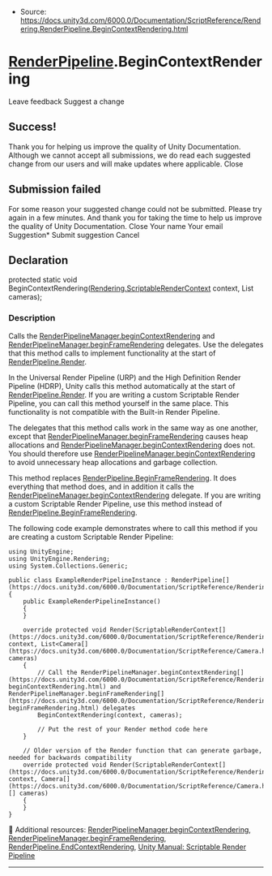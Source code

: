 * Source: https://docs.unity3d.com/6000.0/Documentation/ScriptReference/Rendering.RenderPipeline.BeginContextRendering.html

#  [RenderPipeline](https://docs.unity3d.com/6000.0/Documentation/ScriptReference/Rendering.RenderPipeline.html).BeginContextRendering
Leave feedback
Suggest a change
## Success!
Thank you for helping us improve the quality of Unity Documentation. Although we cannot accept all submissions, we do read each suggested change from our users and will make updates where applicable.
Close
## Submission failed
For some reason your suggested change could not be submitted. Please <a>try again</a> in a few minutes. And thank you for taking the time to help us improve the quality of Unity Documentation.
Close
Your name Your email Suggestion* Submit suggestion
Cancel
## Declaration
protected static void BeginContextRendering([Rendering.ScriptableRenderContext](https://docs.unity3d.com/6000.0/Documentation/ScriptReference/Rendering.ScriptableRenderContext.html) context, List<Camera> cameras); 
### Description
Calls the [RenderPipelineManager.beginContextRendering](https://docs.unity3d.com/6000.0/Documentation/ScriptReference/Rendering.RenderPipelineManager-beginContextRendering.html) and [RenderPipelineManager.beginFrameRendering](https://docs.unity3d.com/6000.0/Documentation/ScriptReference/Rendering.RenderPipelineManager-beginFrameRendering.html) delegates.
Use the delegates that this method calls to implement functionality at the start of [RenderPipeline.Render](https://docs.unity3d.com/6000.0/Documentation/ScriptReference/Rendering.RenderPipeline.Render.html).  
  
In the Universal Render Pipeline (URP) and the High Definition Render Pipeline (HDRP), Unity calls this method automatically at the start of [RenderPipeline.Render](https://docs.unity3d.com/6000.0/Documentation/ScriptReference/Rendering.RenderPipeline.Render.html). If you are writing a custom Scriptable Render Pipeline, you can call this method yourself in the same place. This functionality is not compatible with the Built-in Render Pipeline.  
  
The delegates that this method calls work in the same way as one another, except that [RenderPipelineManager.beginFrameRendering](https://docs.unity3d.com/6000.0/Documentation/ScriptReference/Rendering.RenderPipelineManager-beginFrameRendering.html) causes heap allocations and [RenderPipelineManager.beginContextRendering](https://docs.unity3d.com/6000.0/Documentation/ScriptReference/Rendering.RenderPipelineManager-beginContextRendering.html) does not. You should therefore use [RenderPipelineManager.beginContextRendering](https://docs.unity3d.com/6000.0/Documentation/ScriptReference/Rendering.RenderPipelineManager-beginContextRendering.html) to avoid unnecessary heap allocations and garbage collection.  
  
This method replaces [RenderPipeline.BeginFrameRendering](https://docs.unity3d.com/6000.0/Documentation/ScriptReference/Rendering.RenderPipeline.BeginFrameRendering.html). It does everything that method does, and in addition it calls the [RenderPipelineManager.beginContextRendering](https://docs.unity3d.com/6000.0/Documentation/ScriptReference/Rendering.RenderPipelineManager-beginContextRendering.html) delegate. If you are writing a custom Scriptable Render Pipeline, use this method instead of [RenderPipeline.BeginFrameRendering](https://docs.unity3d.com/6000.0/Documentation/ScriptReference/Rendering.RenderPipeline.BeginFrameRendering.html).  
  
The following code example demonstrates where to call this method if you are creating a custom Scriptable Render Pipeline: 
```
using UnityEngine;
using UnityEngine.Rendering;
using System.Collections.Generic;  
  
public class ExampleRenderPipelineInstance : RenderPipeline[](https://docs.unity3d.com/6000.0/Documentation/ScriptReference/Rendering.RenderPipeline.html)
{
    public ExampleRenderPipelineInstance()
    {
    }  
  
    override protected void Render(ScriptableRenderContext[](https://docs.unity3d.com/6000.0/Documentation/ScriptReference/Rendering.ScriptableRenderContext.html) context, List<Camera[](https://docs.unity3d.com/6000.0/Documentation/ScriptReference/Camera.html)> cameras)
    {
        // Call the RenderPipelineManager.beginContextRendering[](https://docs.unity3d.com/6000.0/Documentation/ScriptReference/Rendering.RenderPipelineManager-beginContextRendering.html) and RenderPipelineManager.beginFrameRendering[](https://docs.unity3d.com/6000.0/Documentation/ScriptReference/Rendering.RenderPipelineManager-beginFrameRendering.html) delegates
        BeginContextRendering(context, cameras);  
  
        // Put the rest of your Render method code here
    }  
  
    // Older version of the Render function that can generate garbage, needed for backwards compatibility
    override protected void Render(ScriptableRenderContext[](https://docs.unity3d.com/6000.0/Documentation/ScriptReference/Rendering.ScriptableRenderContext.html) context, Camera[](https://docs.unity3d.com/6000.0/Documentation/ScriptReference/Camera.html)[] cameras)
    {
    }
}

```

Additional resources: [RenderPipelineManager.beginContextRendering](https://docs.unity3d.com/6000.0/Documentation/ScriptReference/Rendering.RenderPipelineManager-beginContextRendering.html), [RenderPipelineManager.beginFrameRendering](https://docs.unity3d.com/6000.0/Documentation/ScriptReference/Rendering.RenderPipelineManager-beginFrameRendering.html), [RenderPipeline.EndContextRendering](https://docs.unity3d.com/6000.0/Documentation/ScriptReference/Rendering.RenderPipeline.EndContextRendering.html), [Unity Manual: Scriptable Render Pipeline](https://docs.unity3d.com/6000.0/Documentation/Manual/ScriptableRenderPipeline.html)
* * *
